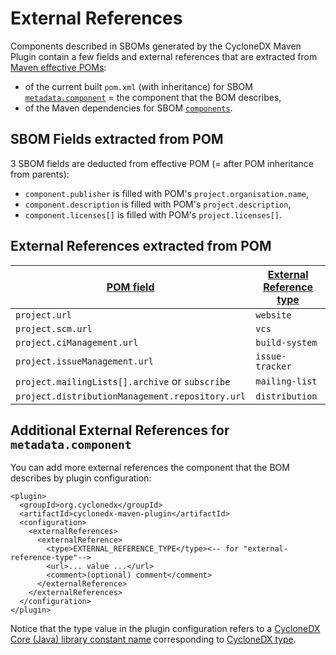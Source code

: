 External References
===================

Components described in SBOMs generated by the CycloneDX Maven Plugin contain a few fields and external
references that are extracted from [Maven effective POMs][maven-model]:

- of the current built `pom.xml` (with inheritance) for SBOM [`metadata.component`][metadata-component] = the component that the BOM describes,
- of the Maven dependencies for SBOM [`components`][components].

## SBOM Fields extracted from POM

3 SBOM fields are deducted from effective POM (= after POM inheritance from parents):

- `component.publisher` is filled with POM's `project.organisation.name`,
- `component.description` is filled with POM's `project.description`,
- `component.licenses[]` is filled with POM's `project.licenses[]`.

## External References extracted from POM

| [POM field][maven-model]                        | [External Reference type][external-reference-type]
|-------------------------------------------------|--------------
| `project.url`                                   | `website`
| `project.scm.url`                               | `vcs`
| `project.ciManagement.url`                      | `build-system`
| `project.issueManagement.url`                   | `issue-tracker`
| `project.mailingLists[].archive` or `subscribe` | `mailing-list`
| `project.distributionManagement.repository.url` | `distribution`


## Additional External References for `metadata.component`

You can add more external references the component that the BOM describes by plugin configuration:

```
<plugin>
  <groupId>org.cyclonedx</groupId>
  <artifactId>cyclonedx-maven-plugin</artifactId>
  <configuration>
    <externalReferences>
      <externalReference>
        <type>EXTERNAL_REFERENCE_TYPE</type><-- for "external-reference-type"-->
        <url>... value ...</url>
        <comment>(optional) comment</comment>
      </externalReference>
    </externalReferences>
  </configuration>
</plugin>
```

Notice that the type value in the plugin configuration refers to a [CycloneDX Core (Java) library constant name][external-reference-type-constants]
corresponding to [CycloneDX type][external-reference-type].

[maven-model]: https://maven.apache.org/ref/current/maven-model/maven.html
[metadata-component]: https://cyclonedx.org/docs/1.5/json/#metadata_component
[components]: https://cyclonedx.org/docs/1.5/json/#components
[external-reference-type]: https://cyclonedx.org/docs/1.5/json/#metadata_component_externalReferences_items_type
[external-reference-type-constants]: https://cyclonedx.github.io/cyclonedx-core-java/org/cyclonedx/model/ExternalReference.Type.html
